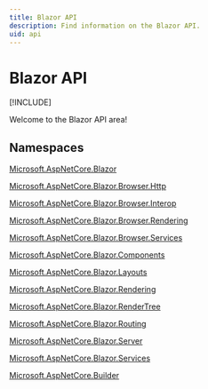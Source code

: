 ```yaml
---
title: Blazor API
description: Find information on the Blazor API.
uid: api
---
```

# Blazor API

[!INCLUDE[](~/includes/blazor-preview-notice.md)]

Welcome to the Blazor API area!

## Namespaces

[Microsoft.AspNetCore.Blazor](/api/Microsoft.AspNetCore.Blazor.html)  

[Microsoft.AspNetCore.Blazor.Browser.Http](/api/Microsoft.AspNetCore.Blazor.Browser.Http.html)

[Microsoft.AspNetCore.Blazor.Browser.Interop](/api/Microsoft.AspNetCore.Blazor.Browser.Interop.html)

[Microsoft.AspNetCore.Blazor.Browser.Rendering](/api/Microsoft.AspNetCore.Blazor.Browser.Rendering.html)

[Microsoft.AspNetCore.Blazor.Browser.Services](/api/Microsoft.AspNetCore.Blazor.Browser.Services.html)

[Microsoft.AspNetCore.Blazor.Components](/api/Microsoft.AspNetCore.Blazor.Components.html)

[Microsoft.AspNetCore.Blazor.Layouts](/api/Microsoft.AspNetCore.Blazor.Layouts.html)

[Microsoft.AspNetCore.Blazor.Rendering](/api/Microsoft.AspNetCore.Blazor.Rendering.html)

[Microsoft.AspNetCore.Blazor.RenderTree](/api/Microsoft.AspNetCore.Blazor.RenderTree.html)

[Microsoft.AspNetCore.Blazor.Routing](/api/Microsoft.AspNetCore.Blazor.Routing.html)

[Microsoft.AspNetCore.Blazor.Server](/api/Microsoft.AspNetCore.Blazor.Server.html)

[Microsoft.AspNetCore.Blazor.Services](/api/Microsoft.AspNetCore.Blazor.Services.html)

[Microsoft.AspNetCore.Builder](/api/Microsoft.AspNetCore.Builder.html)
